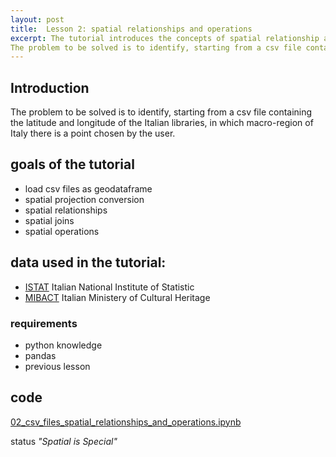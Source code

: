 ```yaml
---
layout: post
title:  Lesson 2: spatial relationships and operations
excerpt: The tutorial introduces the concepts of spatial relationship and possible operations.
The problem to be solved is to identify, starting from a csv file containing the latitude and longitude of the Italian libraries, in which macro-region of Italy there is a point chosen by the user.
---
```

## Introduction
The problem to be solved is to identify, starting from a csv file containing the latitude and longitude of the Italian libraries, in which macro-region of Italy there is a point chosen by the user.

## goals of the tutorial
* load csv files as geodataframe
* spatial projection conversion
* spatial relationships
* spatial joins
* spatial operations

## data used in the tutorial:

* [ISTAT](https://www.istat.it/it/archivio/222527) Italian National Institute of Statistic
* [MIBACT](https://anagrafe.iccu.sbn.it/it/open-data/) Italian Ministery of Cultural Heritage

### requirements
* python knowledge
* pandas
* previous lesson

## code
[02_csv_files_spatial_relationships_and_operations.ipynb](https://github.com/napo/geospatial_course_unitn/blob/master/code/02_csv_files_spatial_relationships_and_operations.ipynb)


status *"Spatial is Special"*
